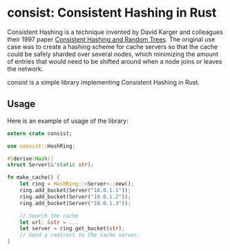 consist: Consistent Hashing in Rust
===================================

Consistent Hashing is a technique invented by David Karger and colleagues their 1997 paper 
[Consistent Hashing and Random Trees](https://www.akamai.com/es/es/multimedia/documents/technical-publication/consistent-hashing-and-random-trees-distributed-caching-protocols-for-relieving-hot-spots-on-the-world-wide-web-technical-publication.pdf).
The original use case was to create a hashing scheme for cache servers so that the cache could be safely sharded over
several nodes, which minimizing the amount of entries that would need to be shifted around when a node joins or leaves
the network.

consist is a simple library implementing Consistent Hashing in Rust.

Usage
-------

Here is an example of usage of the library:

```rust
extern crate consist;

use consist::HashRing;

#[derive(Hash)]
struct Server(&'static str);

fn make_cache() {
    let ring = HashRing::<Server>::new();
    ring.add_bucket(Server("10.0.1.1"));
    ring.add_bucket(Server("10.0.1.2"));
    ring.add_bucket(Server("10.0.1.3"));

    // Search the cache
    let url: &str = ...
    let server = ring.get_bucket(str);
    // Send a redirect to the cache server.
}
```

